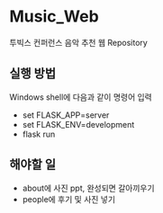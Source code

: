# Music_Web
투빅스 컨퍼런스 음악 추천 웹 Repository

## 실행 방법

Windows shell에 다음과 같이 명령어 입력

- set FLASK_APP=server
- set FLASK_ENV=development
- flask run

## 해야할 일
- about에 사진 ppt, 완성되면 갈아끼우기
- people에 후기 및 사진 넣기
